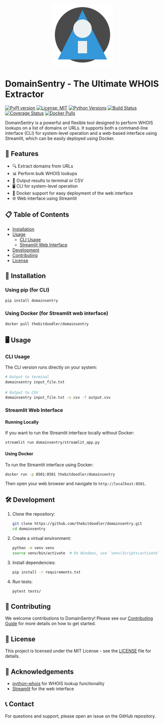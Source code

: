 <div align="center"><img src="assets/domainsentry.svg" alt="DomainSentry Logo" width="200" height="200"></div>

# DomainSentry - The Ultimate WHOIS Extractor

[![PyPI version](https://badge.fury.io/py/domainsentry.svg)](https://badge.fury.io/py/domainsentry)
[![License: MIT](https://img.shields.io/badge/License-MIT-yellow.svg)](https://opensource.org/licenses/MIT)
[![Python Versions](https://img.shields.io/pypi/pyversions/domainsentry.svg)](https://pypi.org/project/domainsentry/)
[![Build Status](https://travis-ci.org/thebitdoodler/domainsentry.svg?branch=main)](https://travis-ci.org/thebitdoodler/domainsentry)
[![Coverage Status](https://coveralls.io/repos/github/thebitdoodler/domainsentry/badge.svg?branch=main)](https://coveralls.io/github/thebitdoodler/domainsentry?branch=main)
[![Docker Pulls](https://img.shields.io/docker/pulls/thebitdoodler/domainsentry.svg)](https://hub.docker.com/r/thebitdoodler/domainsentry/)

DomainSentry is a powerful and flexible tool designed to perform WHOIS lookups on a list of domains or URLs. It supports both a command-line interface (CLI) for system-level operation and a web-based interface using Streamlit, which can be easily deployed using Docker.

## 🚀 Features

- 🔍 Extract domains from URLs
- 📊 Perform bulk WHOIS lookups
- 📁 Output results to terminal or CSV
- 🖥️ CLI for system-level operation
- 🐳 Docker support for easy deployment of the web interface
- 🌐 Web interface using Streamlit

## 📋 Table of Contents

- [Installation](#installation)
- [Usage](#usage)
  - [CLI Usage](#cli-usage)
  - [Streamlit Web Interface](#streamlit-web-interface)
- [Development](#development)
- [Contributing](#Contributing)
- [License](#License)

## 🔧 Installation

### Using pip (for CLI)

```bash
pip install domainsentry
```

### Using Docker (for Streamlit web interface)

```bash
docker pull thebitdoodler/domainsentry
```

## 🖥️ Usage

### CLI Usage

The CLI version runs directly on your system:

```bash
# Output to terminal
domainsentry input_file.txt

# Output to CSV
domainsentry input_file.txt -o csv -f output.csv
```

### Streamlit Web Interface

#### Running Locally

If you want to run the Streamlit interface locally without Docker:

```bash
streamlit run domainsentry/streamlit_app.py
```

#### Using Docker

To run the Streamlit interface using Docker:

```bash
docker run -p 8501:8501 thebitdoodler/domainsentry
```

Then open your web browser and navigate to `http://localhost:8501`.

## 🛠️ Development

1. Clone the repository:
   ```bash
   git clone https://github.com/thebitdoodler/domainsentry.git
   cd domainsentry
   ```

2. Create a virtual environment:
   ```bash
   python -m venv venv
   source venv/bin/activate  # On Windows, use `venv\Scripts\activate`
   ```

3. Install dependencies:
   ```bash
   pip install -r requirements.txt
   ```

4. Run tests:
   ```bash
   pytest tests/
   ```

## 🤝 Contributing

We welcome contributions to DomainSentry! Please see our [Contributing Guide](CONTRIBUTING.md) for more details on how to get started.

## 📄 License

This project is licensed under the MIT License - see the [LICENSE](LICENSE) file for details.

## 🙏 Acknowledgements

- [python-whois](https://github.com/richardpenman/whois) for WHOIS lookup functionality
- [Streamlit](https://streamlit.io/) for the web interface

## 📞 Contact

For questions and support, please open an issue on the GitHub repository.